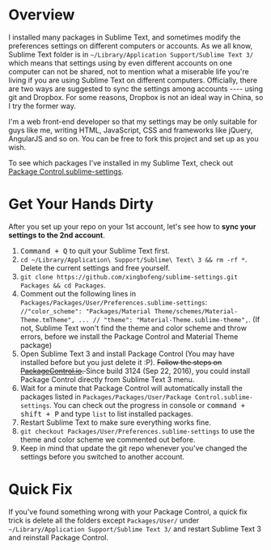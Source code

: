 # Overview

I installed many packages in Sublime Text, and sometimes modify the preferences settings on different computers or accounts. As we all know, Sublime Text folder is in `~/Library/Application Support/Sublime Text 3/` which means that settings using by even different accounts on one computer can not be shared, not to mention what a miserable life you're living if you are using Sublime Text on different computers. Officially, there are two ways are suggested to sync the settings among accounts ---- using git and Dropbox. For some reasons, Dropbox is not an ideal way in China, so I try the former way. 

I'm a web front-end developer so that my settings may be only suitable for guys like me, writing HTML, JavaScript, CSS and frameworks like jQuery, AngularJS and so on. You can be free to fork this project and set up as you wish. 

To see which packages I've installed in my Sublime Text, check out [Package Control.sublime-settings](https://github.com/xingbofeng/sublime-settings/blob/master/Packages/User/Package%20Control.sublime-settings).

# Get Your Hands Dirty

After you set up your repo on your 1st account, let's see how to **sync your settings to the 2nd account**.  

1. <kbd>Command + Q</kbd> to quit your Sublime Text first. 
2. `cd ~/Library/Application\ Support/Sublime\ Text\ 3 && rm -rf *`. Delete the current settings and free yourself. 
3. `git clone https://github.com/xingbofeng/sublime-settings.git Packages && cd Packages`.
4. Comment out the following lines in `Packages/Packages/User/Preferences.sublime-settings`: `//"color_scheme": "Packages/Material Theme/schemes/Material-Theme.tmTheme", ... // "theme": "Material-Theme.sublime-theme",`. (If not, Sublime Text won't find the theme and color scheme and throw errors, before we install the Package Control and Material Theme package)
5. Open Sublime Text 3 and install Package Control (You may have installed before but you just delete it :P). <del>Follow the steps on [PackageControl.io](https://packagecontrol.io/installation). </del>Since build 3124 (Sep 22, 2016), you could install Package Control directly from Sublime Text 3 menu. 
6. Wait for a minute that Package Control will automatically install the packages listed in `Packages/Packages/User/Package Control.sublime-settings`. You can check out the progress in console or <kbd>command + shift + P</kbd> and type `list` to list installed packages. 
7. Restart Sublime Text to make sure everything works fine. 
8. `git checkout Packages/User/Preferences.sublime-settings` to use the theme and color scheme we commented out before. 
9. Keep in mind that update the git repo whenever you've changed the settings before you switched to another account. 

# Quick Fix

If you've found something wrong with your Package Control, a quick fix trick is delete all the folders except `Packages/User/` under `~/Library/Application Support/Sublime Text 3/` and restart Sublime Text 3 and reinstall Package Control. 
